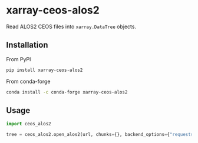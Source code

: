 # xarray-ceos-alos2

Read ALOS2 CEOS files into `xarray.DataTree` objects.

## Installation

From PyPI

```sh
pip install xarray-ceos-alos2
```

From conda-forge

```sh
conda install -c conda-forge xarray-ceos-alos2
```

## Usage

```python
import ceos_alos2

tree = ceos_alos2.open_alos2(url, chunks={}, backend_options={"requests_per_chunk": 4096})
```
